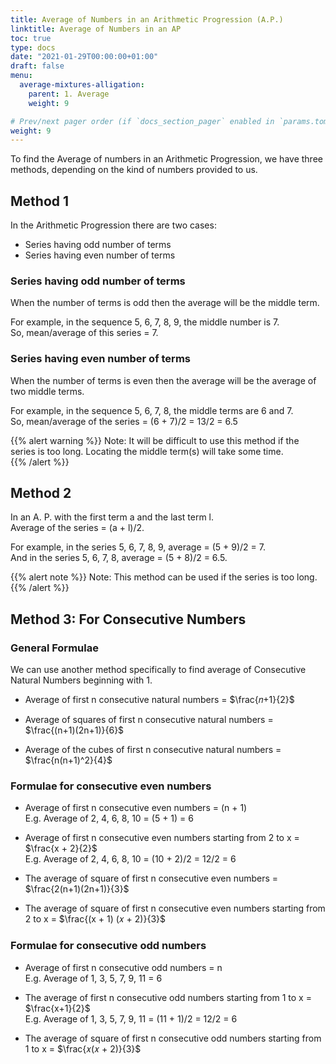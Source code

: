 ```yaml
---
title: Average of Numbers in an Arithmetic Progression (A.P.)
linktitle: Average of Numbers in an AP
toc: true
type: docs
date: "2021-01-29T00:00:00+01:00"
draft: false
menu:
  average-mixtures-alligation:
    parent: 1. Average
    weight: 9

# Prev/next pager order (if `docs_section_pager` enabled in `params.toml`)
weight: 9
---
```


To find the Average of numbers in an Arithmetic Progression, we have three methods, depending on the kind of numbers provided to us.

## Method 1

In the Arithmetic Progression there are two cases:

* Series having odd number of terms
* Series having even number of terms

### Series having odd number of terms

When the number of terms is odd then the average will be the middle term.  

For example, in the sequence 5, 6, 7, 8, 9, the middle number is 7. <br>
So, mean/average of this series = 7.

### Series having even number of terms

When the number of terms is even then the average will be the average of two middle terms.

For example, in the sequence 5, 6, 7, 8, the middle terms are 6 and 7. <br>
So, mean/average of the series = (6 + 7)/2 = 13/2 = 6.5

{{% alert warning %}}
Note: It will be difficult to use this method if the series is too long. Locating the middle term(s) will take some time.  
{{% /alert %}}

## Method 2

In an A. P. with the first term a and the last term l. <br>
Average of the series = (a + l)/2.

For example, in the series 5, 6, 7, 8, 9, average = (5 + 9)/2 = 7. <br>
And in the series 5, 6, 7, 8, average = (5 + 8)/2 = 6.5.

{{% alert note %}}
Note: This method can be used if the series is too long. 
{{% /alert %}}

## Method 3: For Consecutive Numbers

### General Formulae

We can use another method specifically to find average of Consecutive Natural Numbers beginning with 1.

* Average of first n consecutive natural numbers = $\frac{𝑛+1}{2}$

* Average of squares of first n consecutive natural numbers = $\frac{(n+1)(2n+1)}{6}$

* Average of the cubes of first n consecutive natural numbers =  $\frac{n(n+1)^2}{4}$

### Formulae for consecutive even numbers

* Average of first n consecutive even numbers = (n + 1) <br>
E.g. Average of 2, 4, 6, 8, 10 = (5 + 1) = 6

* Average of first n consecutive even numbers starting from 2 to x = $\frac{x + 2}{2}$  
E.g. Average of 2, 4, 6, 8, 10 = (10 + 2)/2 = 12/2 = 6

* The average of square of first n consecutive even numbers = $\frac{2(n+1)(2n+1)}{3}$

* The average of square of first n consecutive even numbers starting from 2 to x = $\frac{(x + 1) (𝑥 + 2)}{3}$

### Formulae for consecutive odd numbers

* Average of first n consecutive odd numbers = n <br>
E.g. Average of 1, 3, 5, 7, 9, 11 = 6

* The average of first n consecutive odd numbers starting from 1 to x = $\frac{x+1}{2}$ <br>
E.g. Average of 1, 3, 5, 7, 9, 11 = (11 + 1)/2 = 12/2 = 6

* The average of square of first n consecutive odd numbers starting from 1 to x = $\frac{𝑥(𝑥 + 2)}{3}$



